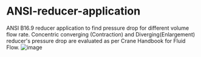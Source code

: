 # ANSI-reducer-application
ANSI B16.9 reducer application to find pressure drop for different volume flow rate. 
Concentric converging (Contraction) and Diverging(Enlargement) reducer's pressure drop are evaluated as per Crane Handbook for Fluid Flow.
![image](https://github.com/jigarmech/ANSI-reducer-application/assets/49904949/535c0564-d9e2-4cc1-84d1-27ebb268e397)
